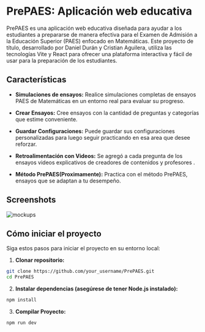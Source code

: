 # PrePAES: Aplicación web educativa



PrePAES es una aplicación web educativa diseñada para ayudar a los estudiantes a prepararse de manera efectiva para el Examen de Admisión a la Educación Superior (PAES) enfocado en Matemáticas. Este proyecto de título, desarrollado por Daniel Durán y Cristian Aguilera, utiliza las tecnologías Vite y React para ofrecer una plataforma interactiva y fácil de usar para la preparación de los estudiantes.

## Características

- **Simulaciones de ensayos:** Realice simulaciones completas de ensayos PAES de Matemáticas en un entorno real para evaluar su progreso.

- **Crear Ensayos:** Cree ensayos con la cantidad de preguntas y categorías que estime conveniente.

- **Guardar Configuraciones:** Puede guardar sus configuraciones personalizadas para luego seguir practicando en esa area que desee reforzar.

- **Retroalimentación con Videos:** Se agregó a cada pregunta de los ensayos videos explicativos de creadores de contenidos y profesores .

- **Método PrePAES(Proximamente):** Practica con el método PrePAES, ensayos que se adaptan a tu desempeño. 

## Screenshots

![mockups](https://github.com/DanielADSan/PrePAES/assets/139416405/b8590562-29aa-4082-b80a-acbdba580e8b)

## Cómo iniciar el proyecto

Siga estos pasos para iniciar el proyecto en su entorno local:

1. **Clonar repositorio:**

```bash
git clone https://github.com/your_username/PrePAES.git
cd PrePAES
```

2. **Instalar dependencias (asegúrese de tener Node.js instalado):**

```bash
npm install
```
3. **Compilar Proyecto:**

```bash
npm run dev
```

